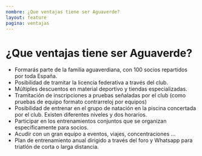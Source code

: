 ```yaml
---
nombre: ¿Que ventajas tiene ser Aguaverde?
layout: feature
pagina: ventajas
---
```



# ¿Que ventajas tiene ser Aguaverde?

* Formarás parte de la familia aguaverdiana, con 100 socios repartidos por toda España.
* Posibilidad de tramitar la licencia federativa a través del club.
* Múltiples descuentos en material deportivo y tiendas especializadas.
* Tramitación de inscripciones a pruebas señaladas por el club (como pruebas de equipo formato contrarreloj por equipos)
* Posibilidad de entrenar en el grupo de natación en la piscina concertada por el club. Existen diferentes niveles y dos horarios.
* Participar en los entrenamientos conjuntos que se organizan específicamente para socios.
* Acudir con un gran equipo a eventos, viajes, concentraciones …
* Plan de entrenamiento anual dirigido a través del foro y Whatsapp para triatlón de corta o larga distancia.